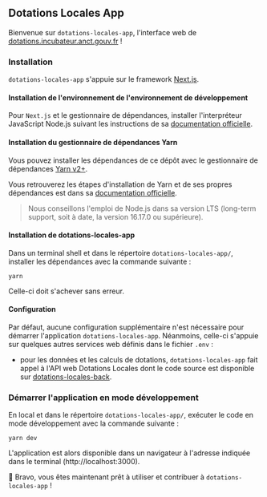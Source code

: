 ## Dotations Locales App

Bienvenue sur `dotations-locales-app`, l'interface web de [dotations.incubateur.anct.gouv.fr](http://dotations.incubateur.anct.gouv.fr) !

### Installation

`dotations-locales-app` s'appuie sur le framework [Next.js](https://nextjs.org).

#### Installation de l'environnement de l'environnement de développement

Pour `Next.js` et le gestionnaire de dépendances, installer l'interpréteur JavaScript Node.js suivant les instructions de sa [documentation officielle](https://nodejs.org/fr/).

#### Installation du gestionnaire de dépendances Yarn

Vous pouvez installer les dépendances de ce dépôt avec le gestionnaire de dépendances [Yarn v2+](https://yarnpkg.com).  

Vous retrouverez les étapes d'installation de Yarn et de ses propres dépendances est dans sa [documentation officielle](https://yarnpkg.com/getting-started/install).

> Nous conseillons l'emploi de Node.js dans sa version LTS (long-term support, soit à date, la version 16.17.0 ou supérieure).

#### Installation de dotations-locales-app

Dans un terminal shell et dans le répertoire `dotations-locales-app/`, installer les dépendances avec la commande suivante :

```shell
yarn
```

Celle-ci doit s'achever sans erreur.

#### Configuration

Par défaut, aucune configuration supplémentaire n'est nécessaire pour démarrer l'application `dotations-locales-app`. Néanmoins, celle-ci s'appuie sur quelques autres services web définis dans le fichier `.env` :
* pour les données et les calculs de dotations, `dotations-locales-app` fait appel à l'API web Dotations Locales dont le code source est disponible sur [dotations-locales-back](https://gitlab.com/incubateur-territoires/startups/dotations-locales/dotations-locales-back).

### Démarrer l'application en mode développement

En local et dans le répertoire `dotations-locales-app/`, exécuter le code en mode développement avec la commande suivante :

```shell
yarn dev
```

L'application est alors disponible dans un navigateur à l'adresse indiquée dans le terminal (http://localhost:3000).

🎉 Bravo, vous êtes maintenant prêt à utiliser et contribuer à `dotations-locales-app` !
